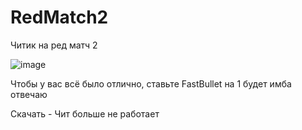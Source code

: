 # RedMatch2

Читик на ред матч 2

![image](https://user-images.githubusercontent.com/53594431/198862987-3d6a75bb-bbe1-4f0b-ad6a-1e2a8d1b5f5c.png)


Чтобы у вас всё было отлично, ставьте FastBullet на 1 
будет имба отвечаю

Скачать - Чит больше не работает
